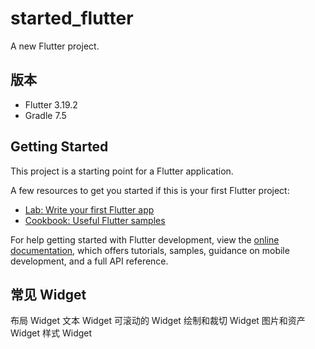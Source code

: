# started_flutter

A new Flutter project.

## 版本

- Flutter 3.19.2
- Gradle 7.5

## Getting Started

This project is a starting point for a Flutter application.

A few resources to get you started if this is your first Flutter project:

- [Lab: Write your first Flutter app](https://docs.flutter.dev/get-started/codelab)
- [Cookbook: Useful Flutter samples](https://docs.flutter.dev/cookbook)

For help getting started with Flutter development, view the
[online documentation](https://docs.flutter.dev/), which offers tutorials,
samples, guidance on mobile development, and a full API reference.

## 常见 Widget

布局 Widget
文本 Widget
可滚动的 Widget
绘制和裁切 Widget
图片和资产 Widget
样式 Widget
